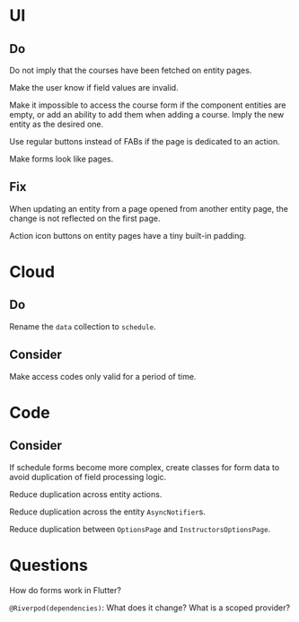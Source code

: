 # UI

## Do

Do not imply that the courses have been fetched on entity pages.

Make the user know if field values are invalid.

Make it impossible to access the course form if the component entities are 
empty, or add an ability to add them when adding a course. Imply the new entity 
as the desired one.

Use regular buttons instead of FABs if the page is dedicated to an action.

Make forms look like pages.

## Fix

When updating an entity from a page opened from another entity page, the change 
is not reflected on the first page.

Action icon buttons on entity pages have a tiny built-in padding.

# Cloud

## Do

Rename the `data` collection to `schedule`.

## Consider

Make access codes only valid for a period of time.

# Code

## Consider

If schedule forms become more complex, create classes for form data to avoid 
duplication of field processing logic.

Reduce duplication across entity actions.

Reduce duplication across the entity `AsyncNotifier`s.

Reduce duplication between `OptionsPage` and `InstructorsOptionsPage`.

# Questions

How do forms work in Flutter?

`@Riverpod(dependencies)`: What does it change? What is a scoped provider?
